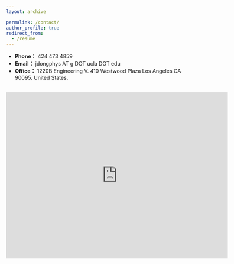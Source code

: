 ```yaml
---
layout: archive

permalink: /contact/
author_profile: true
redirect_from:
  - /resume
---
```


- **Phone：** 424 473 4859
- **Email：** jdongphys AT g DOT ucla DOT edu 
- **Office：** 1220B Engineering V. 410 Westwood Plaza Los Angeles CA 90095. United States.
<br/>
<iframe src="https://www.google.com/maps/place/The+Laboratory+for+Integrated+Science+and+Engineering/@42.3772949,-71.1189734,17z/data=!3m2!4b1!5s0x89e3774169ecaa7d:0x915c9a62e2cef801!4m6!3m5!1s0x89e377416a724fd9:0x9f1d6fa7e54e3c17!8m2!3d42.3772949!4d-71.1163931!16s%2Fg%2F11bxfs6k27?entry=ttu" width="600" height="450" frameborder="0" style="border:0;" allowfullscreen=""></iframe>
